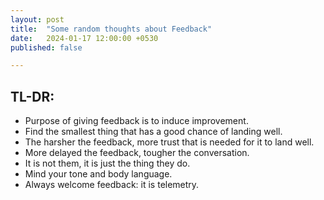```yaml
---
layout: post
title:  "Some random thoughts about Feedback"
date:   2024-01-17 12:00:00 +0530
published: false

---
```


## TL-DR:
* Purpose of giving feedback is to induce improvement.
* Find the smallest thing that has a good chance of landing well.
* The harsher the feedback, more trust that is needed for it to land well.
* More delayed the feedback, tougher the conversation.
* It is not them, it is just the thing they do.
* Mind your tone and body language.
* Always welcome feedback: it is telemetry.


